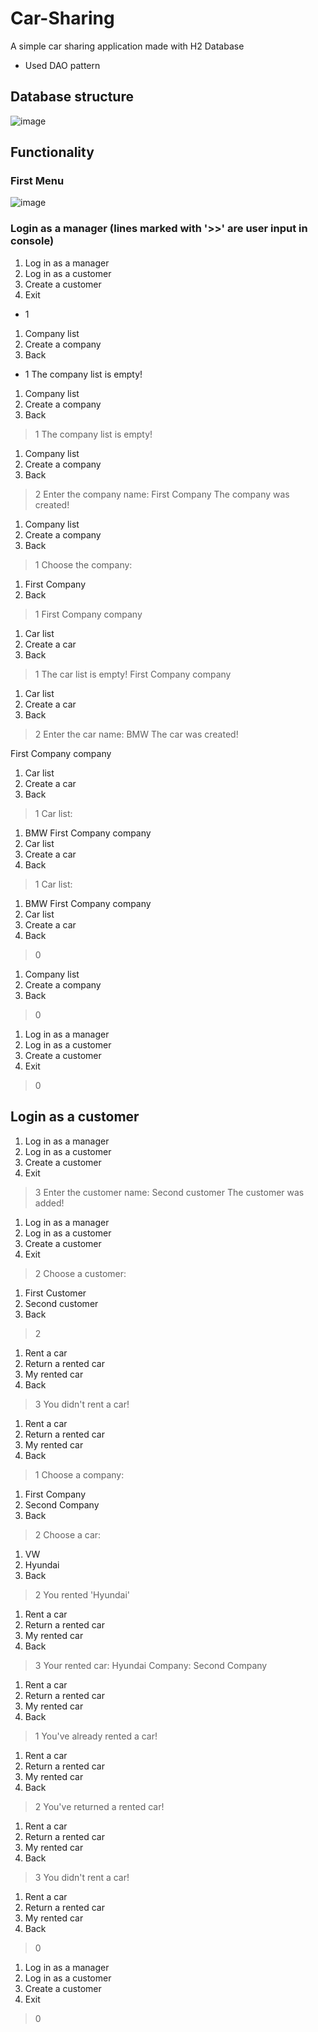 # Car-Sharing

A simple car sharing application made with H2 Database

- Used DAO pattern
## Database structure
![image](https://github.com/Nihad74/Car-Sharing/assets/113698778/e744dde8-e573-4fbe-a4d1-702ff6198e06)


## Functionality 
### First Menu
![image](https://github.com/Nihad74/Car-Sharing/assets/113698778/f342de9c-ae84-4b8c-b318-2a155bde9972)

### Login as a manager (lines marked with '>>' are user input in console)
1. Log in as a manager
2. Log in as a customer
3. Create a customer
0. Exit
- 1
1. Company list
2. Create a company
0. Back
- 1
The company list is empty!
1. Company list
2. Create a company
0. Back
> 1
The company list is empty!
1. Company list
2. Create a company
0. Back
> 2
Enter the company name:
First Company
The company was created!

1. Company list
2. Create a company
0. Back
> 1
Choose the company:
1. First Company
0. Back
> 1
First Company company
1. Car list
2. Create a car
0. Back
> 1
The car list is empty!
First Company company
1. Car list
2. Create a car
0. Back
> 2
Enter the car name:
BMW
The car was created! 

First Company company
1. Car list
2. Create a car
0. Back
> 1
Car list:
1. BMW
First Company company
1. Car list
2. Create a car
0. Back
> 1
Car list:
1. BMW
First Company company
1. Car list
2. Create a car
0. Back
> 0
1. Company list
2. Create a company
0. Back
> 0
1. Log in as a manager
2. Log in as a customer
3. Create a customer
0. Exit
> 0



## Login as a customer
1. Log in as a manager
2. Log in as a customer
3. Create a customer
0. Exit
> 3
Enter the customer name:
> Second customer
The customer was added!

1. Log in as a manager
2. Log in as a customer
3. Create a customer
0. Exit
> 2
Choose a customer:
1. First Customer
2. Second customer
0. Back
> 2
1. Rent a car
2. Return a rented car
3. My rented car
0. Back
> 3
You didn't rent a car!
1. Rent a car
2. Return a rented car
3. My rented car
0. Back
> 1
Choose a company:
1. First Company
2. Second Company
0. Back
> 2
Choose a car:
1. VW
2. Hyundai
0. Back
> 2
You rented 'Hyundai'
1. Rent a car
2. Return a rented car
3. My rented car
0. Back
> 3
Your rented car:
Hyundai
Company:
Second Company

1. Rent a car
2. Return a rented car
3. My rented car
0. Back
> 1
You've already rented a car!
1. Rent a car
2. Return a rented car
3. My rented car
0. Back
> 2
You've returned a rented car!
1. Rent a car
2. Return a rented car
3. My rented car
0. Back
> 3
You didn't rent a car!
1. Rent a car
2. Return a rented car
3. My rented car
0. Back
> 0
1. Log in as a manager
2. Log in as a customer
3. Create a customer
0. Exit
> 0

